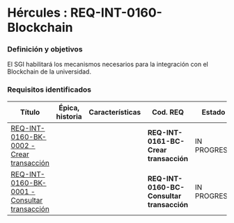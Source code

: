 # Hércules : REQ\-INT\-0160\-Blockchain



### Definición y objetivos

El SGI habilitará los mecanismos necesarios para la integración con el Blockchain de la universidad.

  


### Requisitos identificados



| Título | Épica, historia | Características | Cod. REQ | Estado | Fec. Aprobación | Frecuencia | M. Consumidor | Ver. Objetivo | Ver. REQ |
| --- | --- | --- | --- | --- | --- | --- | --- | --- | --- |
| [REQ\-INT\-0160\-BK\-0002 \- Crear transacción](https://confluence.um.es/confluence/pages/viewpage.action?pageId=597853230 "/confluence/pages/viewpage.action?pageId=597853230") |  |  | **REQ\-INT\-0161\-BC\-Crear transacción** | IN PROGRESS |  |  |  |  | 1\.0\.0 |
| [REQ\-INT\-0160\-BK\-0001 \- Consultar transacción](https://confluence.um.es/confluence/pages/viewpage.action?pageId=597853227 "/confluence/pages/viewpage.action?pageId=597853227") |  |  | **REQ\-INT\-0160\-BC\-Consultar transacción** | IN PROGRESS |  |  |  |  | 1\.0\.0 |

  
  





